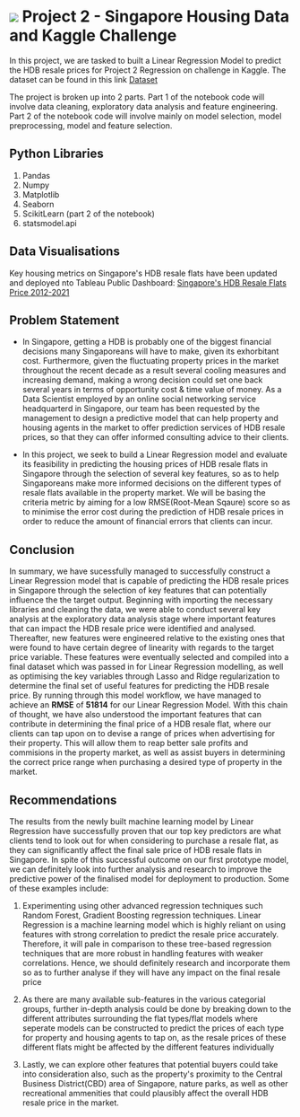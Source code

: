 #  ![](https://ga-dash.s3.amazonaws.com/production/assets/logo-9f88ae6c9c3871690e33280fcf557f33.png) Project 2 - Singapore Housing Data and Kaggle Challenge

In this project, we are tasked to built a Linear Regression Model to predict the HDB resale prices for Project 2 Regression on challenge in Kaggle. The dataset can be found in this link [Dataset](https://www.kaggle.com/competitions/dsi-sg-project-2-regression-challenge-hdb-price/data)

The project is broken up into 2 parts. Part 1 of the notebook code will involve data cleaning, exploratory data analysis and feature engineering. Part 2 of the notebook code will involve mainly on model selection, model preprocessing, model and feature selection.

## Python Libraries

1. Pandas
2. Numpy
3. Matplotlib
4. Seaborn
5. ScikitLearn (part 2 of the notebook)
6. statsmodel.api

## Data Visualisations

Key housing metrics on Singapore's HDB resale flats have been updated and deployed nto Tableau Public Dashboard: [Singapore's HDB Resale Flats Price 2012-2021](https://public.tableau.com/app/profile/kenneth.lim7576/viz/GAProject2Dashboard/HDBdashbaord#1)

## Problem Statement

- In Singapore, getting a HDB is probably one of the biggest financial decisions many Singaporeans will have to make, given its exhorbitant cost. Furthermore, given the fluctuating property prices in the market throughout the recent decade as a result several cooling measures and increasing demand, making a wrong decision could set one back several years in terms of opportunity cost & time value of money. As a Data Scientist employed by an online social networking service headquarterd in Singapore, our team has been requested by the management to design a predictive model that can help property and housing agents in the market to offer prediction services of HDB resale prices, so that they can offer informed consulting advice to their clients.

- In this project, we seek to build a Linear Regression model and evaluate its feasibility in predicting the housing prices of HDB resale flats in Singapore through the selection of several key features, so as to help Singaporeans make more informed decisions on the different types of resale flats available in the property market. We will be basing the criteria metric by aiming for a low RMSE(Root-Mean Sqaure) score so as to minimise the error cost during the prediction of HDB resale prices in order to reduce the amount of financial errors that clients can incur.

## Conclusion

In summary, we have sucessfully managed to successfully construct a Linear Regression model that is capable of predicting the HDB resale prices in Singapore through the selection of key features that can potentially influence the the target output. Beginning with importing the necessary libraries and cleaning the data, we were able to conduct several key analysis at the exploratory data analysis stage where important features that can impact the HDB resale price were identified and analysed. Thereafter, new features were engineered relative to the existing ones that were found to have certain degree of linearity with regards to the target price variable. These features were eventually selected and compiled into a final dataset which was passed in for Linear Regression modelling, as well as optimising the key variables through Lasso and Ridge regularization to determine the final set of useful features for predicting the HDB resale price. By running through this model workflow, we have managed to achieve an **RMSE** of **51814** for our Linear Regression Model. With this chain of thought, we have also understood the important features that can contribute in determining the final price of a HDB resale flat, where our clients can tap upon on to devise a range of prices when advertising for their property. This will allow them to reap better sale profits and commisions in the property market, as well as assist buyers in determining the correct price range when purchasing a desired type of property in the market.


## Recommendations

The results from the newly built machine learning model by Linear Regression have successfully proven that our top key predictors are what clients tend to look out for when considering to purchase a resale flat, as they can significantly affect the final sale price of HDB resale flats in Singapore. In spite of this successful outcome on our first prototype model, we can definitely look into further analysis and research to improve the predictive power of the finalised model for deployment to production. Some of these examples include:

1. Experimenting using other advanced regression techniques such Random Forest, Gradient Boosting regression techniques. Linear Regression is a machine learning model which is highly reliant on using features with strong correlation to predict the resale price accurately. Therefore, it will pale in comparison to these tree-based regression techniques that are more robust in handling features with weaker correlations. Hence, we should definitely research and incorporate them so as to further analyse if they will have any impact on the final resale price

2. As there are many available sub-features in the various categorial groups, further in-depth analysis could be done by breaking down to the different attributes surrounding the flat types/flat models where seperate models can be constructed to predict the prices of each type for property and housing agents to tap on, as the resale prices of these different flats might be affected by the different features individually

3. Lastly, we can explore other features that potential buyers could take into consideration also, such as the property's proximity to the Central Business District(CBD) area of Singapore, nature parks, as well as other recreational ammenities that could plausibly affect the overall HDB resale price in the market.




